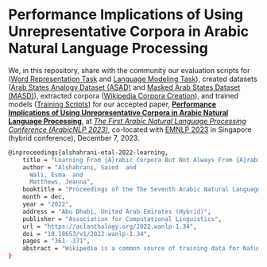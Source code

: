 # Performance Implications of Using Unrepresentative Corpora in Arabic Natural Language Processing

We, in this repository, share with the community our evaluation scripts for ([Word Representation Task](https://github.com/SaiedAlshahrani/performance-implications/tree/main/Word-Representation-Evals) and [Language Modeling Task](https://github.com/SaiedAlshahrani/performance-implications/tree/main/Language-Modeling-Evals)), created datasets ([Arab States Analogy Dataset (ASAD)](https://github.com/SaiedAlshahrani/performance-implications/tree/main/Word-Representation-Evals/ASAD) and [Masked Arab States Dataset (MASD)](https://github.com/SaiedAlshahrani/performance-implications/tree/main/Language-Modeling-Evals/MASD)), extracted corpora ([Wikipedia Corpora Creation](https://github.com/SaiedAlshahrani/performance-implications/tree/main/Wikipedia-Corpora-Creation)), and trained models ([Training Scripts](https://github.com/SaiedAlshahrani/performance-implications/tree/main/Word-Representation-Evals/Training-Scripts)) for our accepted paper, **[Performance Implications of Using Unrepresentative Corpora in Arabic Natural Language Processing](https://webspace.clarkson.edu/~alshahsf/unrepresentative_corpora.pdf)**, at *[The First Arabic Natural Language Processing Conference (ArabicNLP 2023)](https://sites.google.com/view/wanlp2023)*, co-located with [EMNLP 2023](https://2023.emnlp.org/) in Singapore (hybrid conference), December 7, 2023. 

```bash
@inproceedings{alshahrani-etal-2022-learning,
    title = "Learning From {A}rabic Corpora But Not Always From {A}rabic Speakers: A Case Study of the {A}rabic {W}ikipedia Editions",
    author = "Alshahrani, Saied  and
      Wali, Esma  and
      Matthews, Jeanna",
    booktitle = "Proceedings of the The Seventh Arabic Natural Language Processing Workshop (WANLP)",
    month = dec,
    year = "2022",
    address = "Abu Dhabi, United Arab Emirates (Hybrid)",
    publisher = "Association for Computational Linguistics",
    url = "https://aclanthology.org/2022.wanlp-1.34",
    doi = "10.18653/v1/2022.wanlp-1.34",
    pages = "361--371",
    abstract = "Wikipedia is a common source of training data for Natural Language Processing (NLP) research, especially as a source for corpora in languages other than English. However, for many downstream NLP tasks, it is important to understand the degree to which these corpora reflect representative contributions of native speakers. In particular, many entries in a given language may be translated from other languages or produced through other automated mechanisms. Language models built using corpora like Wikipedia can embed history, culture, bias, stereotypes, politics, and more, but it is important to understand whose views are actually being represented. In this paper, we present a case study focusing specifically on differences among the Arabic Wikipedia editions (Modern Standard Arabic, Egyptian, and Moroccan). In particular, we document issues in the Egyptian Arabic Wikipedia with automatic creation/generation and translation of content pages from English without human supervision. These issues could substantially affect the performance and accuracy of Large Language Models (LLMs) trained from these corpora, producing models that lack the cultural richness and meaningful representation of native speakers. Fortunately, the metadata maintained by Wikipedia provides visibility into these issues, but unfortunately, this is not the case for all corpora used to train LLMs.",
}
```